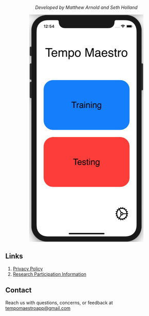 <p align="center"><i>Developed by Matthew Arnold and Seth Holland </i></p>

<p align="center">
    <img src="https://raw.githubusercontent.com/Matthewa1999/TempoMaestro.webpage/gh-pages/MainMenu%20with%20phone.png" width="356" height="709">
</p>
  
## Links

1. [Privacy Policy](https://docs.google.com/document/d/1pLVJZvQfazcMCzxWOmAQlK_DPHsPbEvAzH2IgrO2_qc/edit?usp=sharing)
2. [Research Participation Information](https://docs.google.com/document/d/1WOaxTUNst4W-uyDBFxByjKSVoX0owtJlomTzUsOh-XQ/edit?usp=sharing)

## Contact

Reach us with questions, concerns, or feedback at [tempomaestroapp@gmail.com](mailto:tempomaestroapp@gmail.com)

